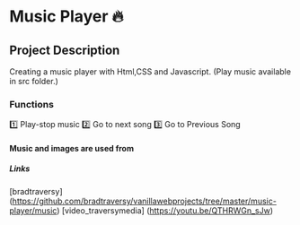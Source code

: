 # Music Player 🔥

## Project Description
Creating a music player with Html,CSS and Javascript. 
(Play  music available in src folder.)

### Functions

1️⃣ Play-stop music
2️⃣ Go to next song
3️⃣ Go to Previous Song

#### Music and images are used from

##### Links
[bradtraversy] (https://github.com/bradtraversy/vanillawebprojects/tree/master/music-player/music)
[video_traversymedia] (https://youtu.be/QTHRWGn_sJw)